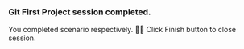 ### Git First Project session completed.
You completed scenario respectively. 👏🏻
Click Finish button to close session.
